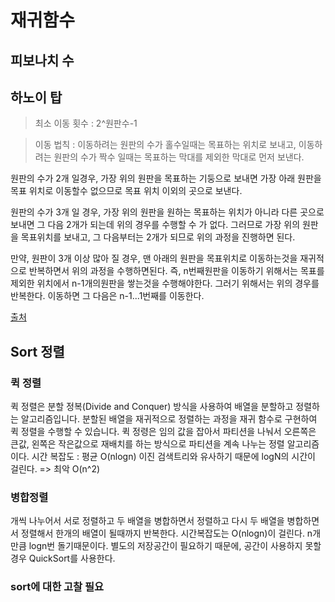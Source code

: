 # 재귀함수

## 피보나치 수

## 하노이 탑

> 최소 이동 횟수 : 2^원판수-1

> 이동 법칙 : 이동하려는 원판의 수가 홀수일때는 목표하는 위치로 보내고, 이동하려는 원판의 수가 짝수 일때는 목표하는 막대를 제외한 막대로 먼저 보낸다.

원판의 수가 2개 일경우, 가장 위의 원판을 목표하는 기둥으로 보내면 가장 아래 원판을 목표 위치로 이동할수 없으므로 목표 위치 이외의 곳으로 보낸다.

원판의 수가 3개 일 경우, 가장 위의 원판을 원하는 목표하는 위치가 아니라 다른 곳으로 보내면 그 다음 2개가 되는데 위의 경우를 수행할 수 가 없다. 그러므로 가장 위의 원판을 목표위치를 보내고, 그 다음부터는 2개가 되므로 위의 과정을 진행하면 된다.

만약, 원판이 3개 이상 많아 질 경우,
맨 아래의 원판을 목표위치로 이동하는것을 재귀적으로 반복하면서 위의 과정을 수행하면된다.
즉, n번째원판을 이동하기 위해서는 목표를 제외한 위치에서 n-1개의원판을 쌓는것을 수행해야한다. 그러기 위해서는 위의 경우를 반복한다. 이동하면 그 다음은 n-1...1번째를 이동한다. 

[출처](https://secstart.tistory.com/246)

## Sort 정렬

### 퀵 정렬
퀵 정렬은 분할 정복(Divide and Conquer) 방식을 사용하여 배열을 분할하고 정렬하는 알고리즘입니다. 분할된 배열을 재귀적으로 정렬하는 과정을 재귀 함수로 구현하여 퀵 정렬을 수행할 수 있습니다.
퀵 정령은 임의 값을 잡아서 파티션을 나눠서 오른쪽은 큰값, 왼쪽은 작은값으로 재배치를 하는 방식으로 파티션을 계속 나누는 정렬 알고리즘이다.
시간 복잡도 : 평균 O(nlogn) 이진 검색트리와 유사하기 때문에 logN의 시간이 걸린다.
=> 최악  O(n^2)

### 병합정렬
개씩 나누어서 서로 정렬하고 두 배열을 병합하면서 정렬하고
다시 두 배열을 병합하면서 정렬해서 한개의 배열이 될때까지 반복한다.
시간복잡도는 O(nlogn)이 걸린다. n개 만큼 logn번 돌기때문이다.
별도의 저장공간이 필요하기 때문에, 공간이 사용하지 못할 경우 QuickSort를 사용한다.

### sort에 대한 고찰 필요
